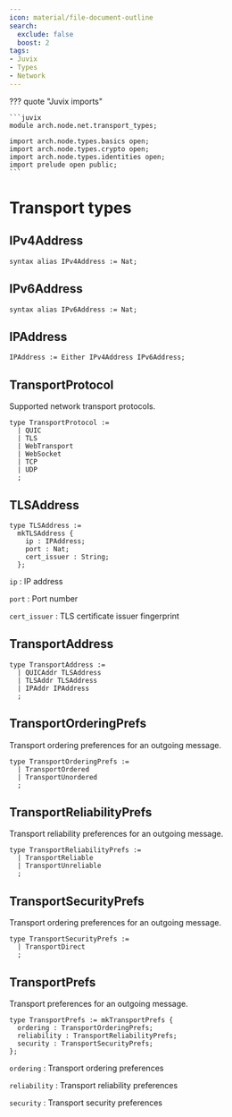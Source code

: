 ```yaml
---
icon: material/file-document-outline
search:
  exclude: false
  boost: 2
tags:
- Juvix
- Types
- Network
---
```


??? quote "Juvix imports"

    ```juvix
    module arch.node.net.transport_types;

    import arch.node.types.basics open;
    import arch.node.types.crypto open;
    import arch.node.types.identities open;
    import prelude open public;
    ```

# Transport types

## IPv4Address

```juvix
syntax alias IPv4Address := Nat;
```

## IPv6Address

```juvix
syntax alias IPv6Address := Nat;
```

## IPAddress

```juvix
IPAddress := Either IPv4Address IPv6Address;
```

## TransportProtocol 

Supported network transport protocols.

```juvix
type TransportProtocol :=
  | QUIC
  | TLS
  | WebTransport
  | WebSocket
  | TCP
  | UDP
  ;
```

## TLSAddress

```juvix
type TLSAddress :=
  mkTLSAddress {
    ip : IPAddress;
    port : Nat;
    cert_issuer : String;
  };
```

`ip`
: IP address

`port`
: Port number

`cert_issuer`
: TLS certificate issuer fingerprint

## TransportAddress

```juvix
type TransportAddress :=
  | QUICAddr TLSAddress
  | TLSAddr TLSAddress
  | IPAddr IPAddress
  ;
```

## TransportOrderingPrefs

Transport ordering preferences for an outgoing message.

```juvix
type TransportOrderingPrefs :=
  | TransportOrdered
  | TransportUnordered
  ;
```

## TransportReliabilityPrefs

Transport reliability preferences for an outgoing message.

```juvix
type TransportReliabilityPrefs :=
  | TransportReliable
  | TransportUnreliable
  ;
```

## TransportSecurityPrefs

Transport ordering preferences for an outgoing message.

```juvix
type TransportSecurityPrefs :=
  | TransportDirect
  ;
```

## TransportPrefs

Transport preferences for an outgoing message.

```juvix
type TransportPrefs := mkTransportPrefs {
  ordering : TransportOrderingPrefs;
  reliability : TransportReliabilityPrefs;
  security : TransportSecurityPrefs;
};
```

`ordering`
:	Transport ordering preferences

`reliability`
:	Transport reliability preferences

`security`
: Transport security preferences
